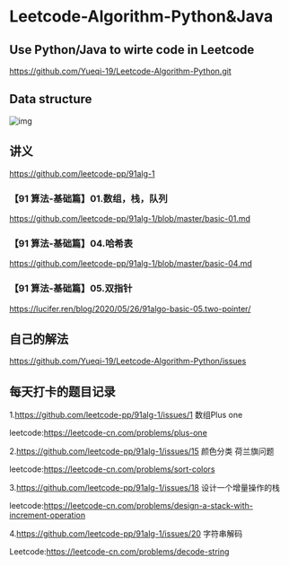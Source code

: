 # Leetcode-Algorithm-Python&Java
## Use Python/Java to wirte code in Leetcode
https://github.com/Yueqi-19/Leetcode-Algorithm-Python.git

## Data structure
![img](https://github.com/Yueqi-19/Leetcode-Algorithm-Python/blob/master/datastructure.png)

## 讲义
https://github.com/leetcode-pp/91alg-1

### 【91 算法-基础篇】01.数组，栈，队列
https://github.com/leetcode-pp/91alg-1/blob/master/basic-01.md
### 【91 算法-基础篇】04.哈希表
https://github.com/leetcode-pp/91alg-1/blob/master/basic-04.md
### 【91 算法-基础篇】05.双指针
https://lucifer.ren/blog/2020/05/26/91algo-basic-05.two-pointer/

## 自己的解法
https://github.com/Yueqi-19/Leetcode-Algorithm-Python/issues

## 每天打卡的题目记录
1.https://github.com/leetcode-pp/91alg-1/issues/1 数组Plus one

  leetcode:https://leetcode-cn.com/problems/plus-one

2.https://github.com/leetcode-pp/91alg-1/issues/15 颜色分类 荷兰旗问题

  leetcode:https://leetcode-cn.com/problems/sort-colors

3.https://github.com/leetcode-pp/91alg-1/issues/18 设计一个增量操作的栈

  leetcode:https://leetcode-cn.com/problems/design-a-stack-with-increment-operation

4.https://github.com/leetcode-pp/91alg-1/issues/20 字符串解码

  Leetcode:https://leetcode-cn.com/problems/decode-string
